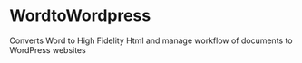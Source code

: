 # WordtoWordpress
Converts Word to High Fidelity Html and manage workflow of documents to WordPress websites
